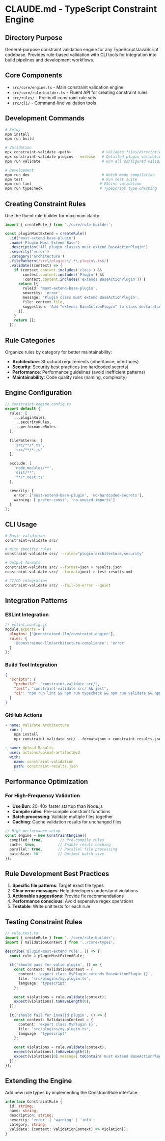 # CLAUDE.md - TypeScript Constraint Engine

## Directory Purpose
General-purpose constraint validation engine for any TypeScript/JavaScript codebase. Provides rule-based validation with CLI tools for integration into build pipelines and development workflows.

## Core Components
- `src/core/engine.ts` - Main constraint validation engine
- `src/core/rule-builder.ts` - Fluent API for creating constraint rules
- `src/rules/` - Pre-built constraint rule sets
- `src/cli/` - Command-line validation tools

## Development Commands
```bash
# Setup
npm install
npm run build

# Validation
npx constraint-validate <path>              # Validate files/directories
npx constraint-validate plugins --verbose   # Detailed plugin validation
npm run validate                            # Run all configured validations

# Development  
npm run dev                                 # Watch mode compilation
npm test                                    # Run test suite
npm run lint                               # ESLint validation
npm run typecheck                          # TypeScript type checking
```

## Creating Constraint Rules
Use the fluent rule builder for maximum clarity:

```typescript
import { createRule } from './core/rule-builder';

const pluginMustExtend = createRule()
  .id('must-extend-base-plugin')
  .name('Plugin Must Extend Base')
  .description('All plugin classes must extend BaseActionPlugin')
  .severity('error')
  .category('architecture')
  .filePattern(/src\/plugins\/.*\.plugin\.ts$/)
  .validate((context) => {
    if (context.content.includes('class') && 
        context.content.includes('Plugin') &&
        !context.content.includes('extends BaseActionPlugin')) {
      return [{
        ruleId: 'must-extend-base-plugin',
        severity: 'error',
        message: 'Plugin class must extend BaseActionPlugin',
        file: context.file,
        suggestion: 'Add "extends BaseActionPlugin" to class declaration'
      }];
    }
    return [];
  });
```

## Rule Categories
Organize rules by category for better maintainability:

- **Architecture**: Structural requirements (inheritance, interfaces)
- **Security**: Security best practices (no hardcoded secrets)
- **Performance**: Performance guidelines (avoid inefficient patterns)
- **Maintainability**: Code quality rules (naming, complexity)

## Engine Configuration
```typescript
// constraint-engine.config.ts
export default {
  rules: [
    ...pluginRules,
    ...securityRules, 
    ...performanceRules
  ],
  
  filePatterns: [
    'src/**/*.ts',
    'src/**/*.js'
  ],
  
  exclude: [
    'node_modules/**',
    'dist/**',
    '**/*.test.ts'
  ],
  
  severity: {
    error: ['must-extend-base-plugin', 'no-hardcoded-secrets'],
    warning: ['prefer-const', 'no-unused-imports']
  }
};
```

## CLI Usage
```bash
# Basic validation
constraint-validate src/

# With specific rules
constraint-validate src/ --rules="plugin-architecture,security"

# Output formats
constraint-validate src/ --format=json > results.json
constraint-validate src/ --format=junit > test-results.xml

# CI/CD integration
constraint-validate src/ --fail-on-error --quiet
```

## Integration Patterns

### ESLint Integration
```javascript
// eslint.config.js
module.exports = {
  plugins: ['@constrained-llm/constraint-engine'],
  rules: {
    '@constrained-llm/architecture-compliance': 'error'
  }
};
```

### Build Tool Integration
```json
{
  "scripts": {
    "prebuild": "constraint-validate src/",
    "test": "constraint-validate src/ && jest",
    "ci": "npm run lint && npm run typecheck && npm run validate && npm test"
  }
}
```

### GitHub Actions
```yaml
- name: Validate Architecture
  run: |
    npm install
    npx constraint-validate src/ --format=json > constraint-results.json
    
- name: Upload Results
  uses: actions/upload-artifact@v3
  with:
    name: constraint-validation
    path: constraint-results.json
```

## Performance Optimization

### For High-Frequency Validation
- **Use Bun**: 20-40x faster startup than Node.js
- **Compile rules**: Pre-compile constraint functions
- **Batch processing**: Validate multiple files together
- **Caching**: Cache validation results for unchanged files

```typescript
// High-performance setup
const engine = new ConstraintEngine({
  compiled: true,        // Pre-compile rules
  cache: true,          // Enable result caching
  parallel: true,       // Parallel file processing
  batchSize: 50         // Optimal batch size
});
```

## Rule Development Best Practices

1. **Specific file patterns**: Target exact file types
2. **Clear error messages**: Help developers understand violations
3. **Actionable suggestions**: Provide fix recommendations  
4. **Performance conscious**: Avoid expensive regex operations
5. **Testable**: Write unit tests for each rule

## Testing Constraint Rules
```typescript
// rule.test.ts
import { createRule } from '../core/rule-builder';
import { ValidationContext } from '../core/types';

describe('plugin-must-extend rule', () => {
  const rule = pluginMustExtendRule;
  
  it('should pass for valid plugin', () => {
    const context: ValidationContext = {
      content: 'export class MyPlugin extends BaseActionPlugin {}',
      file: 'src/plugins/my.plugin.ts',
      language: 'typescript'
    };
    
    const violations = rule.validate(context);
    expect(violations).toHaveLength(0);
  });
  
  it('should fail for invalid plugin', () => {
    const context: ValidationContext = {
      content: 'export class MyPlugin {}',
      file: 'src/plugins/my.plugin.ts', 
      language: 'typescript'
    };
    
    const violations = rule.validate(context);
    expect(violations).toHaveLength(1);
    expect(violations[0].message).toContain('must extend BaseActionPlugin');
  });
});
```

## Extending the Engine
Add new rule types by implementing the ConstraintRule interface:

```typescript
interface ConstraintRule {
  id: string;
  name: string;
  description: string;
  severity: 'error' | 'warning' | 'info';
  category: string;
  validate: (context: ValidationContext) => Violation[];
}
```